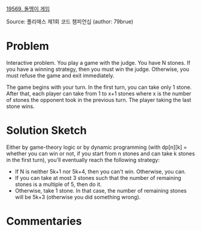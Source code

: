 [19569. 돌멩이 게임](https://www.acmicpc.net/problem/19569)

Source: 폴리매스 제1회 코드 챔피언십
(author: 79brue)


# Problem

Interactive problem. You play a game with the judge. You have N stones. If you have a winning strategy, then you must win the judge. Otherwise, you must refuse the game and exit immediately.

The game begins with your turn. In the first turn, you can take only 1 stone. After that, each player can take from 1 to x+1 stones where x is the number of stones the opponent took in the previous turn. The player taking the last stone wins.

# Solution Sketch

Either by game-theory logic or by dynamic programming (with dp[n][k] = whether you can win or not, if you start from n stones and can take k stones in the first turn), you'll eventually reach the following strategy:

* If N is neither 5k+1 nor 5k+4, then you can't win. Otherwise, you can.
* If you can take at most 3 stones such that the number of remaining stones is a multiple of 5, then do it.
* Otherwise, take 1 stone. In that case, the number of remaining stones will be 5k+3 (otherwise you did something wrong).

# Commentaries
